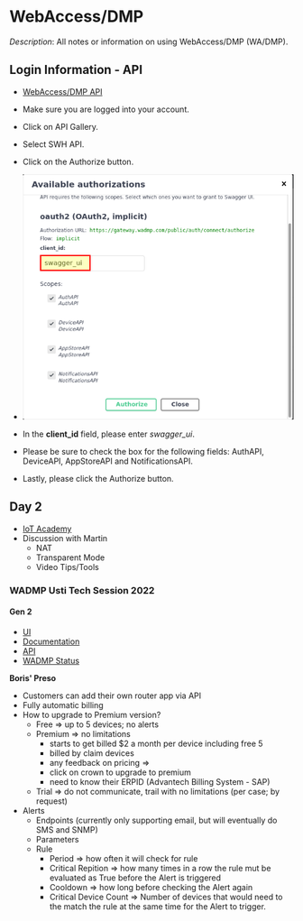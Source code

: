 # WebAccess/DMP

_Description_: All notes or information on using WebAccess/DMP (WA/DMP).

## Login Information - API

* [WebAccess/DMP API](https://api.wadmp.com)

* Make sure you are logged into your account.

* Click on API Gallery.

* Select SWH API.

* Click on the Authorize button.

* ![Available Authorizations](img/wadmp_available_authorizations.png)

* In the **client_id** field, please enter _swagger_ui_.

* Please be sure to check the box for the following fields: AuthAPI, DeviceAPI, AppStoreAPI and NotificationsAPI.

* Lastly, please click the Authorize button.

## Day 2

* [IoT Academy](https://academy.advantech.com/dashboard)
* Discussion with Martin
    - NAT
    - Transparent Mode
    - Video Tips/Tools

### WADMP Usti Tech Session 2022

#### Gen 2

* [UI](https://wadmp.com/)
* [Documentation](https://docs.wadmp.com/)
* [API](https://api.wadmp.com/)
* [WADMP Status](https://status.wadmp.com/)

__Boris' Preso__

* Customers can add their own router app via API
* Fully automatic billing
* How to upgrade to Premium version?
    - Free => up to 5 devices; no alerts
    - Premium => no limitations
        - starts to get billed $2 a month per device including free 5
        - billed by claim devices
        - any feedback on pricing => 
        - click on crown to upgrade to premium
        - need to know their ERPID (Advantech Billing System - SAP)
    - Trial => do not communicate, trail with no limitations (per case; by request)
* Alerts
    - Endpoints (currently only supporting email, but will eventually do SMS and SNMP)
    - Parameters
    - Rule
        - Period => how often it will check for rule
        - Critical Repition => how many times in a row the rule mut be evaluated as True before the Alert is triggered
        - Cooldown => how long before checking the Alert again
        - Critical Device Count => Number of devices that would need to the match the rule at the same time for the Alert to trigger.

